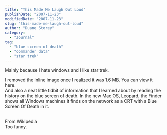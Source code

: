 ```yaml
---
title: "This Made Me Laugh Out Loud"
publishDate: "2007-11-23"
modifiedDate: "2007-11-23"
slug: "this-made-me-laugh-out-loud"
author: "Duane Storey"
category:
  - "Journal"
tag:
  - "blue screen of death"
  - "commander data"
  - "star trek"
---
```


Mainly because I hate windows and I like star trek.

  
I removed the inline image once I realized it was 1.6 MB. You can view it [](http://farm.tucows.com/images/2006/06/data_bsod.gif)here.  
And also a neat little tidbit of information that I learned about by reading the history on the blue screen of death. In the new Mac OS, Leopard, the Finder shows all Windows machines it finds on the network as a CRT with a Blue Screen Of Death in it.

  
[  ](http://en.wikipedia.org/wiki/Image:Leobsod.png)  
From Wikipedia  
Too funny.